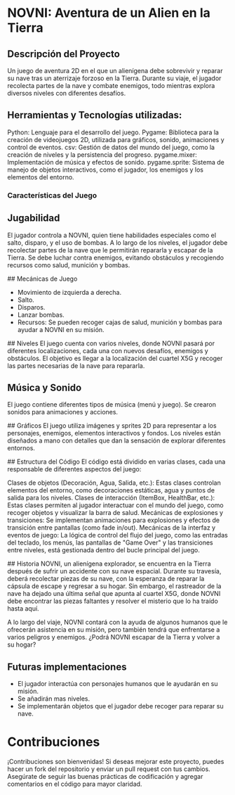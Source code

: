 # NOVNI: Aventura de un Alien en la Tierra

## Descripción del Proyecto
Un juego de aventura 2D en el que un alienígena debe sobrevivir y reparar su nave tras un aterrizaje forzoso en la Tierra. Durante su viaje, el jugador recolecta partes de la nave y combate enemigos, todo mientras explora diversos niveles con diferentes desafíos.

## Herramientas y Tecnologías utilizadas:

Python: Lenguaje para el desarrollo del juego.
Pygame: Biblioteca para la creación de videojuegos 2D, utilizada para gráficos, sonido, animaciones y control de eventos.
csv: Gestión de datos del mundo del juego, como la creación de niveles y la persistencia del progreso.
pygame.mixer: Implementación de música y efectos de sonido.
pygame.sprite: Sistema de manejo de objetos interactivos, como el jugador, los enemigos y los elementos del entorno.

### Características del Juego
## Jugabilidad
El jugador controla a NOVNI, quien tiene habilidades especiales como el salto, disparo, y el uso de bombas.
A lo largo de los niveles, el jugador debe recolectar partes de la nave que le permitirán repararla y escapar de la Tierra.
Se debe luchar contra enemigos, evitando obstáculos y recogiendo recursos como salud, munición y bombas.

## Mecánicas de Juego
- Movimiento de izquierda a derecha.
- Salto.
- Disparos.
- Lanzar bombas.
- Recursos: Se pueden recoger cajas de salud, munición y bombas para ayudar a NOVNI en su misión.

## Niveles
El juego cuenta con varios niveles, donde NOVNI pasará por diferentes localizaciones, cada una con nuevos desafíos, enemigos y obstáculos. El objetivo es llegar a la localización del cuartel X5G y recoger las partes necesarias de la nave para repararla.

## Música y Sonido
El juego contiene diferentes tipos de música (menú y juego).
Se crearon sonidos para animaciones y acciones.

## Gráficos
El juego utiliza imágenes y sprites 2D para representar a los personajes, enemigos, elementos interactivos y fondos. Los niveles están diseñados a mano con detalles que dan la sensación de explorar diferentes entornos.

## Estructura del Código
El código está dividido en varias clases, cada una responsable de diferentes aspectos del juego:

Clases de objetos (Decoración, Agua, Salida, etc.): Estas clases controlan elementos del entorno, como decoraciones estáticas, agua y puntos de salida para los niveles.
Clases de interacción (ItemBox, HealthBar, etc.): Estas clases permiten al jugador interactuar con el mundo del juego, como recoger objetos y visualizar la barra de salud.
Mecánicas de explosiones y transiciones: Se implementan animaciones para explosiones y efectos de transición entre pantallas (como fade in/out).
Mecánicas de la interfaz y eventos de juego: La lógica de control del flujo del juego, como las entradas del teclado, los menús, las pantallas de "Game Over" y las transiciones entre niveles, está gestionada dentro del bucle principal del juego.

## Historia
NOVNI, un alienígena explorador, se encuentra en la Tierra después de sufrir un accidente con su nave espacial. Durante su travesía, deberá recolectar piezas de su nave, con la esperanza de reparar la cápsula de escape y regresar a su hogar. Sin embargo, el rastreador de la nave ha dejado una última señal que apunta al cuartel X5G, donde NOVNI debe encontrar las piezas faltantes y resolver el misterio que lo ha traído hasta aquí.

A lo largo del viaje, NOVNI contará con la ayuda de algunos humanos que le ofrecerán asistencia en su misión, pero también tendrá que enfrentarse a varios peligros y enemigos. ¿Podrá NOVNI escapar de la Tierra y volver a su hogar?

## Futuras implementaciones
- El jugador interactúa con personajes humanos que le ayudarán en su misión.
- Se añadirán mas niveles.
- Se implementarán objetos que el jugador debe recoger para reparar su nave.

# Contribuciones
¡Contribuciones son bienvenidas! Si deseas mejorar este proyecto, puedes hacer un fork del repositorio y enviar un pull request con tus cambios. Asegúrate de seguir las buenas prácticas de codificación y agregar comentarios en el código para mayor claridad.
